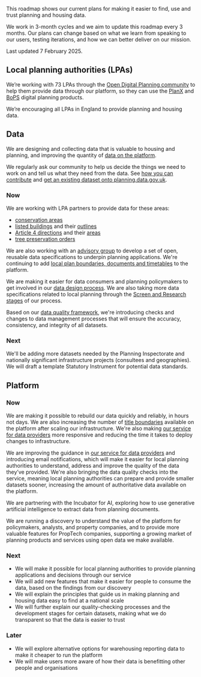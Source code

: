 This roadmap shows our current plans for making it easier to find, use and trust planning and housing data.

We work in 3-month cycles and we aim to update this roadmap every 3 months. Our plans can change based on what we learn from speaking to our users, testing iterations, and how we can better deliver on our mission.

Last updated 7 February 2025.

## Local planning authorities (LPAs)

We’re working with 73 LPAs through the [Open Digital Planning community](https://opendigitalplanning.org/community-members) to help them provide data through our platform, so they can use the [PlanX](https://opendigitalplanning.org/services) and [BoPS](https://bops.digital) digital planning products.

We’re encouraging all LPAs in England to provide planning and housing data.

## Data

We are designing and collecting data that is valuable to housing and planning, and improving the quantity of [data on the platform](https://www.planning.data.gov.uk/dataset/).

We regularly ask our community to help us decide the things we need to work on and tell us what they need from the data. See [how you can contribute](https://design.planning.data.gov.uk/how-to-contribute) and [get an existing dataset onto planning.data.gov.uk](https://design.planning.data.gov.uk/how-to-get-existing-datasets-on-to-planning-data-gov-uk).

### Now

We are working with LPA partners to provide data for these areas:

-   [conservation areas](/dataset/conservation-area)
-   [listed buildings](/dataset/listed-building) and their [outlines](/dataset/listed-building-outline)
-   [Article 4 directions](/dataset/article-4-direction) and their [areas](/dataset/article-4-direction-area)
-   [tree preservation orders](/dataset/tree-preservation-order)

We are also working with an [advisory group](https://design.planning.data.gov.uk/advisory-group) to develop a set of open, reusable data specifications to underpin planning applications. We're continuing to add [local plan boundaries, documents and timetables](https://www.planning.data.gov.uk/entity/?dataset=local-plan-boundary&dataset=local-plan-document&dataset=local-plan-timetable&entry_date_day=&entry_date_month=&entry_date_year=) to the platform.

We are making it easier for data consumers and planning policymakers to get involved in our [data design process](https://design.planning.data.gov.uk/data-design-process). We are also taking more data specifications related to local planning through the [Screen and Research stages](https://design.planning.data.gov.uk/planning-consideration/?stage=Screen&stage=Research&stage=%5B%27screen%27%5D) of our process. 

Based on our [data quality framework](https://digital-land.github.io/technical-documentation/data-operations-manual/Explanation/Key-Concepts/Data-quality-needs/#measuring-data-quality), we're introducing checks and changes to data management processes that will ensure the accuracy, consistency, and integrity of all datasets. 

### Next

We'll be adding more datasets needed by the Planning Inspectorate and nationally significant infrastructure projects (consultees and geographies). We will draft a template Statutory Instrument for potential data standards.

## Platform

### Now

We are making it possible to rebuild our data quickly and reliably, in hours not days. We are also increasing the number of [title boundaries](https://www.planning.data.gov.uk/dataset/title-boundary) available on the platform after scaling our infrastructure. We're also making [our service for data providers](https://submit.planning.data.gov.uk) more responsive and reducing the time it takes to deploy changes to infrastructure.

We are improving the guidance in [our service for data providers](https://submit.planning.data.gov.uk) and introducing email notifications, which will make it easier for local planning authorities to understand, address and improve the quality of the data they’ve provided. We're also bringing the data quality checks into the service, meaning local planning authorities can prepare and provide smaller datasets sooner, increasing the amount of authoritative data available on the platform.

We are partnering with the Incubator for AI, exploring how to use generative artificial intelligence to extract data from planning documents.

We are running a discovery to understand the value of the platform for policymakers, analysts, and property companies, and to provide more valuable features for PropTech companies, supporting a growing market of planning products and services using open data we make available. 

### Next

- We will make it possible for local planning authorities to provide planning applications and decisions through our service
- We will add new features that make it easier for people to consume the data, based on the findings from our discovery
- We will explain the principles that guide us in making planning and housing data easy to find at a national scale
- We will further explain our quality-checking processes and the development stages for certain datasets, making what we do transparent so that the data is easier to trust

### Later

- We will explore alternative options for warehousing reporting data to make it cheaper to run the platform
- We will make users more aware of how their data is benefitting other people and organisations

<br>
